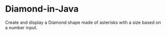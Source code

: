 # Diamond-in-Java
Create and display a Diamond shape made of asterisks with a size based on a number input.
